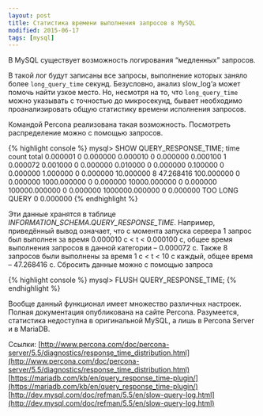 ```yaml
---
layout: post
title: Статистика времени выполнения запросов в MySQL
modified: 2015-06-17
tags: [mysql]
---
```

В MySQL существует возможность логирования “медленных” запросов.

В такой лог будут записаны все запросы, выполнение которых заняло более `long_query_time` секунд. Безусловно, анализ slow_log’а может помочь найти узкое место. Но, несмотря на то, что `long_query_time` можно указывать с точностью до микросекунд, бывает необходимо проанализировать общую статистику времени исполнения запросов.

Командой Percona реализована такая возможность. Посмотреть распределение можно с помощью запросов.

{% highlight console %}
mysql> SHOW QUERY_RESPONSE_TIME;
time                   count   total
0.000001               0       0.000000
0.000010               0       0.000000
0.000100               1       0.000072
0.001000               0       0.000000
0.010000               0       0.000000
0.100000               0       0.000000
1.000000               0       0.000000
10.000000              8       47.268416
100.000000             0       0.000000
1000.000000            0       0.000000
10000.000000           0       0.000000
100000.000000          0       0.000000
1000000.000000         0       0.000000
TOO LONG QUERY         0       0.000000
{% endhighlight %}

Эти данные хранятся в таблице *INFORMATION_SCHEMA.QUERY_RESPONSE_TIME*. Например, приведённый вывод означает, что с момента запуска сервера 1 запрос был выполнен за время 0.000010 с < t < 0.000100 с, общее время выполнения запросов в данной категории – 0.000072 с. Также 8 запросов были выполнены за время 1 с < t < 10 с каждый, общее время – 47.268416 с.
Сбросить данные можно с помощью запроса

{% highlight console %}
mysql> FLUSH QUERY_RESPONSE_TIME;
{% endhighlight %}

Вообще данный функционал имеет множество различных настроек. Полная документация опубликована на сайте Percona. Разумеется, статистика недоступна в оригинальной MySQL, а лишь в Percona Server и в MariaDB.

Ссылки:
[http://www.percona.com/doc/percona-server/5.5/diagnostics/response_time_distribution.html](http://www.percona.com/doc/percona-server/5.5/diagnostics/response_time_distribution.html)
[https://mariadb.com/kb/en/query_response_time-plugin/](https://mariadb.com/kb/en/query_response_time-plugin/)
[http://dev.mysql.com/doc/refman/5.5/en/slow-query-log.html](http://dev.mysql.com/doc/refman/5.5/en/slow-query-log.html)